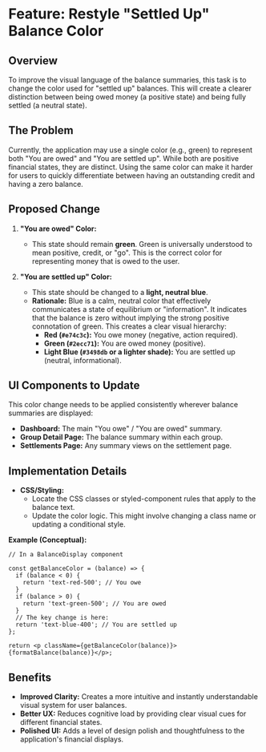 # Feature: Restyle "Settled Up" Balance Color

## Overview

To improve the visual language of the balance summaries, this task is to change the color used for "settled up" balances. This will create a clearer distinction between being owed money (a positive state) and being fully settled (a neutral state).

## The Problem

Currently, the application may use a single color (e.g., green) to represent both "You are owed" and "You are settled up". While both are positive financial states, they are distinct. Using the same color can make it harder for users to quickly differentiate between having an outstanding credit and having a zero balance.

## Proposed Change

1.  **"You are owed" Color:**
    -   This state should remain **green**. Green is universally understood to mean positive, credit, or "go". This is the correct color for representing money that is owed to the user.

2.  **"You are settled up" Color:**
    -   This state should be changed to a **light, neutral blue**.
    -   **Rationale:** Blue is a calm, neutral color that effectively communicates a state of equilibrium or "information". It indicates that the balance is zero without implying the strong positive connotation of green. This creates a clear visual hierarchy:
        -   **Red (`#e74c3c`):** You owe money (negative, action required).
        -   **Green (`#2ecc71`):** You are owed money (positive).
        -   **Light Blue (`#3498db` or a lighter shade):** You are settled up (neutral, informational).

## UI Components to Update

This color change needs to be applied consistently wherever balance summaries are displayed:

-   **Dashboard:** The main "You owe" / "You are owed" summary.
-   **Group Detail Page:** The balance summary within each group.
-   **Settlements Page:** Any summary views on the settlement page.

## Implementation Details

-   **CSS/Styling:**
    -   Locate the CSS classes or styled-component rules that apply to the balance text.
    -   Update the color logic. This might involve changing a class name or updating a conditional style.

**Example (Conceptual):**

```tsx
// In a BalanceDisplay component

const getBalanceColor = (balance) => {
  if (balance < 0) {
    return 'text-red-500'; // You owe
  }
  if (balance > 0) {
    return 'text-green-500'; // You are owed
  }
  // The key change is here:
  return 'text-blue-400'; // You are settled up
};

return <p className={getBalanceColor(balance)}>{formatBalance(balance)}</p>;
```

## Benefits

-   **Improved Clarity:** Creates a more intuitive and instantly understandable visual system for user balances.
-   **Better UX:** Reduces cognitive load by providing clear visual cues for different financial states.
-   **Polished UI:** Adds a level of design polish and thoughtfulness to the application's financial displays.
